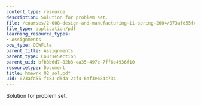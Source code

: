 ```yaml
---
content_type: resource
description: Solution for problem set.
file: /courses/2-008-design-and-manufacturing-ii-spring-2004/073afd55fc83d5da2cf46af3e684c734_hmewrk_02_sol.pdf
file_type: application/pdf
learning_resource_types:
- Assignments
ocw_type: OCWFile
parent_title: Assignments
parent_type: CourseSection
parent_uid: bfb8b6d7-82b3-ea35-497e-7ff6e4936f10
resourcetype: Document
title: hmewrk_02_sol.pdf
uid: 073afd55-fc83-d5da-2cf4-6af3e684c734
---
```

Solution for problem set.

